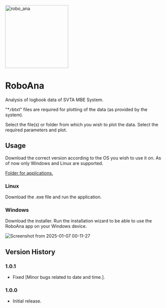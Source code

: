 
<img src="https://github.com/user-attachments/assets/c8052c61-3dc8-42d2-8e45-e8fdf3a8f147" alt="robo_ana" width="200"/>


# RoboAna
Analysis of logbook data of SVTA MBE System.

"*.rbtxt" files are required for plotting of the data (as provided by the system).


Select the file(s) or folder from which you wish to plot the data. Select the required parameters and plot.

## Usage
Download the correct version according to the OS you wish to use it on. As of now only Windows and Linux are supported. 

[Folder for applications.](https://drive.google.com/drive/folders/1fkFV9bm4Hk3vEjS_wqErPX0snnRTIFDg?usp=sharing)


### Linux
Download the .exe file and run the application.

### Windows
Download the installer. Run the installation wizard to be able to use the RoboAna app on your Windows device.

![Screenshot from 2025-01-07 00-11-27](https://github.com/user-attachments/assets/6e5fb308-f1ea-4cc8-94f7-74072b90d5d5)



## Version History

### 1.0.1
- Fixed [Minor bugs related to date and time.].

### 1.0.0
- Initial release.


